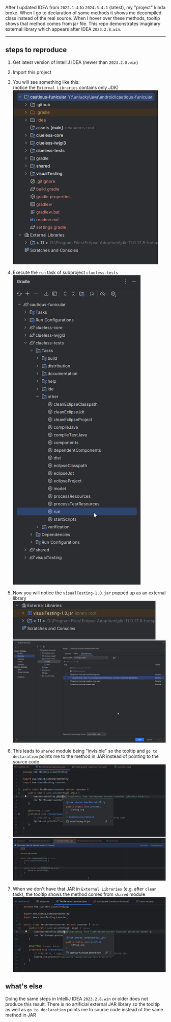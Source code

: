After I updated IDEA from `2022.1.4` to `2024.3.4.1` (latest), my "project" kinda broke.
When I go to declaration of some methods it shows me decompiled class instead of the real source.
When I hover over these methods, tooltip shows that method comes from jar file.
This repo demonstrates imaginary external library which appears after IDEA `2023.2.8.win`.

---
## steps to reproduce
1. Get latest version of IntelliJ IDEA (newer than `2023.2.8.win`)
2. Import this project
3. You will see something like this: \
(notice the `External Libraries` contains only JDK)
![step1.png](.github/img/step1.png)
4. Execute the `run` task of subproject `clueless-tests` \
![step2.png](.github/img/step2.png)
5. Now you will notice the `visualTesting-1.0.jar` popped up as an external library \
![step3.png](.github/img/step3-0.png)
![step3-1.png](.github/img/step3-1.png)
6. This leads to `shared` module being "invisible" so the tooltip and `go to declaration` points me to the method in JAR instead of pointing to the source code \
![step4-0.png](.github/img/step4-0.png)
![step4-1.png](.github/img/step4-1.png)

7. When we don't have that JAR in `External Libraries` (e.g. after `clean` task), the tooltip shows the method comes from `shared` module
![step5.png](.github/img/step5.png)


## what's else
Doing the same steps in IntelliJ IDEA `2023.2.8.win` or older does not produce this result.
There is no artificial external JAR library so the tooltip as well as `go to declaration` points me to source code instead of the same method in JAR



